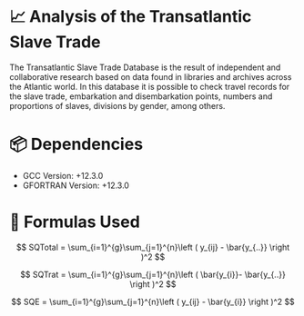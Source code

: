 # 📈 Analysis of the Transatlantic Slave Trade

The Transatlantic Slave Trade Database is the result of independent and collaborative research based on data found in libraries and archives across the Atlantic world. In this database it is possible to check travel records for the slave trade, embarkation and disembarkation points, numbers and proportions of slaves, divisions by gender, among others.

# 📦 Dependencies

- GCC Version: +12.3.0
- GFORTRAN Version: +12.3.0 

# 📝 Formulas Used

$$ SQTotal =  \sum_{i=1}^{g}\sum_{j=1}^{n}\left ( y_{ij}  - \bar{y_{..}} \right  )^2 $$

$$ SQTrat = \sum_{i=1}^{g}\sum_{j=1}^{n}\left ( \bar{y_{i}}- \bar{y_{..}} \right )^2 $$

$$ SQE = \sum_{i=1}^{g}\sum_{j=1}^{n}\left ( y_{ij} - \bar{y_{i}} \right )^2 $$